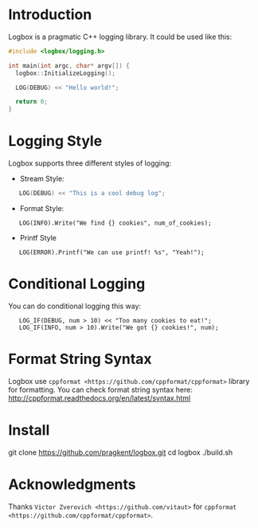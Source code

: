# Introduction
Logbox is a pragmatic C++ logging library. It could be used like this:

```cpp
#include <logbox/logging.h>

int main(int argc, char* argv[]) {
  logbox::InitializeLogging();

  LOG(DEBUG) << "Hello world!";

  return 0;
}
```

# Logging Style
Logbox supports three different styles of logging:

* Stream Style:
```cpp
   LOG(DEBUG) << "This is a cool debug log";
```

* Format Style:
```
   LOG(INFO).Write("We find {} cookies", num_of_cookies);
```

* Printf Style
```
   LOG(ERROR).Printf("We can use printf! %s", "Yeah!");
```

# Conditional Logging
You can do conditional logging this way:
```
   LOG_IF(DEBUG, num > 10) << "Too many cookies to eat!";
   LOG_IF(INFO, num > 10).Write("We got {} cookies!", num);
```

# Format String Syntax
Logbox use `cppformat <https://github.com/cppformat/cppformat>` library for
formatting. You can check format string syntax here:
http://cppformat.readthedocs.org/en/latest/syntax.html

# Install
git clone https://github.com/pragkent/logbox.git
cd logbox
./build.sh

# Acknowledgments
Thanks `Victor Zverovich <https://github.com/vitaut>` for `cppformat <https://github.com/cppformat/cppformat>`. 
